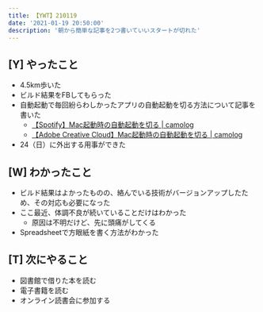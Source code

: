 ```yaml
---
title: 【YWT】210119
date: '2021-01-19 20:50:00'
description: '朝から簡単な記事を2つ書いていいスタートが切れた'
---
```


## [Y] やったこと

- 4.5km歩いた
- ビルド結果をFBしてもらった
- 自動起動で毎回紛らわしかったアプリの自動起動を切る方法について記事を書いた
  - [【Spotify】Mac起動時の自動起動を切る | camolog](https://expfrom.me/turn-off-spotify-launch-function/)
  - [【Adobe Creative Cloud】Mac起動時の自動起動を切る | camolog](https://expfrom.me/turn-off-adobe-creative-cloud-launch/)
- 24（日）に外出する用事ができた

## [W] わかったこと

- ビルド結果はよかったものの、絡んでいる技術がバージョンアップしたため、その対応も必要になった
- ここ最近、体調不良が続いていることだけはわかった
  - 原因は不明だけど、先に頭痛がしてくる
- Spreadsheetで方眼紙を書く方法がわかった

## [T] 次にやること

- 図書館で借りた本を読む
- 電子書籍を読む
- オンライン読書会に参加する
